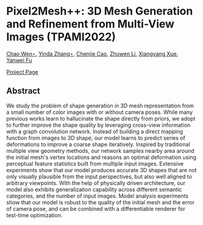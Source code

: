 # Pixel2Mesh++: 3D Mesh Generation and Refinement from Multi-View Images (TPAMI2022)

[Chao Wen⋆](https://walsvid.github.io/),
[Yinda Zhang⋆](https://www.zhangyinda.com/),
[Chenjie Cao](https://github.com/ewrfcas),
[Zhuwen Li](https://scholar.google.com.sg/citations?user=gIBLutQAAAAJ&hl=en),
[Xiangyang Xue](https://scholar.google.com.hk/citations?user=DTbhX6oAAAAJ&hl=zh-CN),
[Yanwei Fu](http://yanweifu.github.io/)


[Project Page](https://ewrfcas.github.io/Pixel2MeshPlusPlus-MVDISN/)

## Abstract

We study the problem of shape generation in 3D mesh representation from a small number of color images with or without camera poses.
While many previous works learn to hallucinate the shape directly from priors, we adopt to further improve the shape quality by
leveraging cross-view information with a graph convolution network. Instead of building a direct mapping function from images to
3D shape, our model learns to predict series of deformations to improve a coarse shape iteratively. Inspired by traditional multiple
view geometry methods, our network samples nearby area around the initial mesh's vertex locations and reasons an optimal deformation
using perceptual feature statistics built from multiple input images. Extensive experiments show that our model produces accurate 3D
shapes that are not only visually plausible from the input perspectives, but also well aligned to arbitrary viewpoints. With the help
of physically driven architecture, our model also exhibits generalization capability across different semantic categories, and the
number of input images. Model analysis experiments show that our model is robust to the quality of the initial mesh and the error of
camera pose, and can be combined with a differentiable renderer for test-time optimization.

